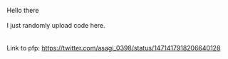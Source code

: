 Hello there <br /><br />
I just randomly upload code here.<br /><br /><br />
Link to pfp: https://twitter.com/asagi_0398/status/1471417918206640128

<!---
Rally0078/Rally0078 is a ✨ special ✨ repository because its `README.md` (this file) appears on your GitHub profile.
You can click the Preview link to take a look at your changes.
--->
